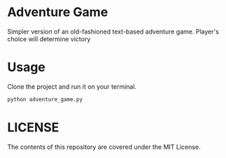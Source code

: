 # Adventure Game

Simpler version of an old-fashioned text-based adventure game.
Player's choice will determine victory

# Usage

Clone the project and run it on your terminal.

```sh
python adventure_game.py
```

# LICENSE

The contents of this repository are covered under the MIT License.
